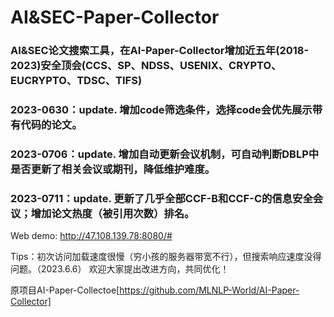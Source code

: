 # AI&SEC-Paper-Collector
### AI&SEC论文搜索工具，在AI-Paper-Collector增加近五年(2018-2023)安全顶会(CCS、SP、NDSS、USENIX、CRYPTO、EUCRYPTO、TDSC、TIFS)
### 2023-0630：update. 增加code筛选条件，选择code会优先展示带有代码的论文。
### 2023-0706：update. 增加自动更新会议机制，可自动判断DBLP中是否更新了相关会议或期刊，降低维护难度。
### 2023-0711：update. 更新了几乎全部CCF-B和CCF-C的信息安全会议；增加论文热度（被引用次数）排名。

Web demo:
http://47.108.139.78:8080/#

Tips：初次访问加载速度很慢（穷小孩的服务器带宽不行），但搜索响应速度没得问题。（2023.6.6）
欢迎大家提出改进方向，共同优化！

原项目AI-Paper-Collectoe[https://github.com/MLNLP-World/AI-Paper-Collector]
